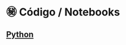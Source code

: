 # ㊙️ Código / Notebooks

## [Python](https://raw.githubusercontent.com/vbleal/13MBID/main/01_Code/13MBID_10_A-AG3.py)


